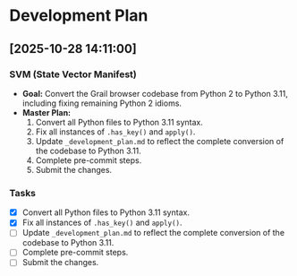 # Development Plan

## [2025-10-28 14:11:00]

### SVM (State Vector Manifest)
- **Goal:** Convert the Grail browser codebase from Python 2 to Python 3.11, including fixing remaining Python 2 idioms.
- **Master Plan:**
  1. Convert all Python files to Python 3.11 syntax.
  2. Fix all instances of `.has_key()` and `apply()`.
  3. Update `_development_plan.md` to reflect the complete conversion of the codebase to Python 3.11.
  4. Complete pre-commit steps.
  5. Submit the changes.

### Tasks
- [x] Convert all Python files to Python 3.11 syntax.
- [x] Fix all instances of `.has_key()` and `apply()`.
- [ ] Update `_development_plan.md` to reflect the complete conversion of the codebase to Python 3.11.
- [ ] Complete pre-commit steps.
- [ ] Submit the changes.
